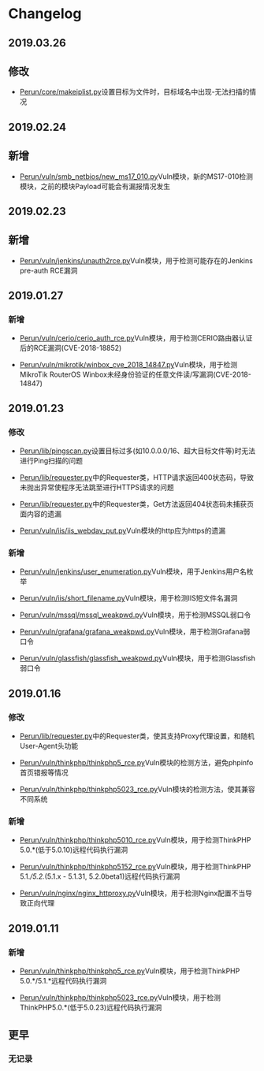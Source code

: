 # Changelog

## 2019.03.26

## 修改

- [Perun/core/makeiplist.py](https://github.com/WyAtu/Perun/blob/master/core/makeipslist.py)设置目标为文件时，目标域名中出现-无法扫描的情况

## 2019.02.24

## 新增

- [Perun/vuln/smb_netbios/new_ms17_010.py](https://github.com/WyAtu/Perun/blob/master/vuln/smb_netbios/new_ms17_010.py)Vuln模块，新的MS17-010检测模块，之前的模块Payload可能会有漏报情况发生

## 2019.02.23

## 新增

- [Perun/vuln/jenkins/unauth2rce.py](https://github.com/WyAtu/Perun/blob/master/vuln/jenkins/unauth2rce.py)Vuln模块，用于检测可能存在的Jenkins pre-auth RCE漏洞

## 2019.01.27

### 新增

- [Perun/vuln/cerio/cerio_auth_rce.py](https://github.com/WyAtu/Perun/blob/master/vuln/cerio/cerio_auth_rce.py)Vuln模块，用于检测CERIO路由器认证后的RCE漏洞(CVE-2018-18852)

- [Perun/vuln/mikrotik/winbox_cve_2018_14847.py](https://github.com/WyAtu/Perun/blob/master/vuln/mikrotik/winbox_cve_2018_14847.py)Vuln模块，用于检测MikroTik RouterOS Winbox未经身份验证的任意文件读/写漏洞(CVE-2018-14847)

## 2019.01.23

### 修改

- [Perun/lib/pingscan.py](https://github.com/WyAtu/Perun/blob/master/lib/pingscan.py)设置目标过多(如10.0.0.0/16、超大目标文件等)时无法进行Ping扫描的问题

- [Perun/lib/requester.py](https://github.com/WyAtu/Perun/blob/master/lib/requester.py)中的Requester类，HTTP请求返回400状态码，导致未抛出异常使程序无法跳至进行HTTPS请求的问题

- [Perun/lib/requester.py](https://github.com/WyAtu/Perun/blob/master/lib/requester.py)中的Requester类，Get方法返回404状态码未捕获页面内容的遗漏

- [Perun/vuln/iis/iis_webdav_put.py](https://github.com/WyAtu/Perun/blob/master/vuln/iis/iis_webdav_put.py)Vuln模块的http应为https的遗漏

### 新增

- [Perun/vuln/jenkins/user_enumeration.py](https://github.com/WyAtu/Perun/blob/master/vuln/jenkins/user_enumeration.py)Vuln模块，用于Jenkins用户名枚举

- [Perun/vuln/iis/short_filename.py](https://github.com/WyAtu/Perun/blob/master/vuln/iis/short_filename.py)Vuln模块，用于检测IIS短文件名漏洞

- [Perun/vuln/mssql/mssql_weakpwd.py](https://github.com/WyAtu/Perun/blob/master/vuln/mssql/mssql_weakpwd.py)Vuln模块，用于检测MSSQL弱口令

- [Perun/vuln/grafana/grafana_weakpwd.py](https://github.com/WyAtu/Perun/blob/master/vuln/grafana/grafana_weakpwd.py)Vuln模块，用于检测Grafana弱口令

- [Perun/vuln/glassfish/glassfish_weakpwd.py](https://github.com/WyAtu/Perun/blob/master/vuln/glassfish/glassfish_weakpwd.py)Vuln模块，用于检测Glassfish弱口令

## 2019.01.16

### 修改

- [Perun/lib/requester.py](https://github.com/WyAtu/Perun/blob/master/lib/requester.py)中的Requester类，使其支持Proxy代理设置，和随机User-Agent头功能

- [Perun/vuln/thinkphp/thinkphp5_rce.py](https://github.com/WyAtu/Perun/blob/master/vuln/thinkphp/thinkphp5_rce.py)Vuln模块的检测方法，避免phpinfo首页错报等情况

- [Perun/vuln/thinkphp/thinkphp5023_rce.py](https://github.com/WyAtu/Perun/blob/master/vuln/thinkphp/thinkphp5023_rce.py)Vuln模块的检测方法，使其兼容不同系统

### 新增

- [Perun/vuln/thinkphp/thinkphp5010_rce.py](https://github.com/WyAtu/Perun/blob/master/vuln/thinkphp/thinkphp5010_rce.py)Vuln模块，用于检测ThinkPHP 5.0.\*(低于5.0.10)远程代码执行漏洞

- [Perun/vuln/thinkphp/thinkphp5152_rce.py](https://github.com/WyAtu/Perun/blob/master/vuln/thinkphp/thinkphp5010_rce.py)Vuln模块，用于检测ThinkPHP 5.1.*/5.2.*(5.1.x - 5.1.31, 5.2.0beta1)远程代码执行漏洞

- [Perun/vuln/nginx/nginx_httproxy.py](https://github.com/WyAtu/Perun/blob/master/vuln/nginx/nginx_httproxy.py)Vuln模块，用于检测Nginx配置不当导致正向代理

## 2019.01.11

### 新增

- [Perun/vuln/thinkphp/thinkphp5_rce.py](https://github.com/WyAtu/Perun/blob/master/vuln/thinkphp/thinkphp5_rce.py)Vuln模块，用于检测ThinkPHP 5.0.\*/5.1.\*远程代码执行漏洞

- [Perun/vuln/thinkphp/thinkphp5023_rce.py](https://github.com/WyAtu/Perun/blob/master/vuln/thinkphp/thinkphp5023_rce.py)Vuln模块，用于检测ThinkPHP5.0.\*(低于5.0.23)远程代码执行漏洞

## 更早

### 无记录

